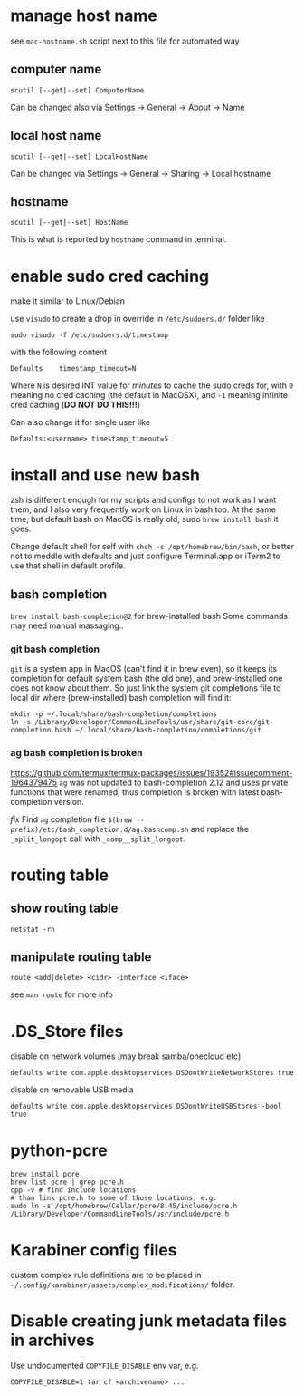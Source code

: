 # manage host name
see `mac-hostname.sh` script next to this file for automated way
## computer name
```
scutil [--get|--set] ComputerName
```
Can be changed also via Settings -> General -> About -> Name

## local host name
```
scutil [--get|--set] LocalHostName
```
Can be changed via Settings -> General -> Sharing -> Local hostname

## hostname
```
scutil [--get|--set] HostName
```
This is what is reported by `hostname` command in terminal.

# enable sudo cred caching
make it similar to Linux/Debian

use `visudo` to create a drop in override in `/etc/sudoers.d/` folder like
```
sudo visudo -f /etc/sudoers.d/timestamp
```
with the following content
```
Defaults	timestamp_timeout=N
```
Where `N` is desired INT value for *minutes* to cache the sudo creds for, with
`0` meaning no cred caching (the default in MacOSX), and 
`-1` meaning infinite cred caching (**DO NOT DO THIS!!!**)

Can also change it for single user like
```
Defaults:<username> timestamp_timeout=5
```

# install and use new bash
zsh is different enough for my scripts and configs to not work as I want them,
and I also very frequently work on Linux in bash too.
At the same time, but default bash on MacOS is really old, sudo
`brew install bash` it goes.

Change default shell for self with `chsh -s /opt/homebrew/bin/bash`,
or better not to meddle with defaults and just configure
Terminal.app or iTerm2 to use that shell in default profile.

## bash completion
`brew install bash-completion@2` for brew-installed bash
Some commands may need manual massaging..
### git bash completion
`git` is a system app in MacOS (can't find it in brew even), so it keeps
its completion for default system bash (the old one), and brew-installed one
does not know about them.
So just link the system git completions file to local dir where (brew-installed)
bash completion will find it:
```
mkdir -p ~/.local/share/bash-completion/completions
ln -s /Library/Developer/CommandLineTools/usr/share/git-core/git-completion.bash ~/.local/share/bash-completion/completions/git
```
### ag bash completion is broken
https://github.com/termux/termux-packages/issues/19352#issuecomment-1964379475
`ag` was not updated to bash-completion 2.12 and uses private functions that
were renamed, thus completion is broken with latest bash-completion version.

*fix* Find `ag` completion file
`$(brew --prefix)/etc/bash_completion.d/ag.bashcomp.sh`
and replace the `_split_longopt` call with `_comp__split_longopt`.

# routing table
## show routing table
```
netstat -rn
```
## manipulate routing table
```
route <add|delete> <cidr> -interface <iface>
```
see `man route` for more info

# .DS_Store files

disable on network volumes (may break samba/onecloud etc)
```
defaults write com.apple.desktopservices DSDontWriteNetworkStores true
```
disable on removable USB media
```
defaults write com.apple.desktopservices DSDontWriteUSBStores -bool true
```

# python-pcre
```
brew install pcre
brew list pcre | grep pcre.h
cpp -v # find include locations
# than link pcre.h to some of those locations, e.g.
sudo ln -s /opt/homebrew/Cellar/pcre/8.45/include/pcre.h /Library/Developer/CommandLineTools/usr/include/pcre.h
```

# Karabiner config files
custom complex rule definitions are to be placed in
`~/.config/karabiner/assets/complex_modifications/` folder.

# Disable creating junk metadata files in archives
Use undocumented `COPYFILE_DISABLE` env var, e.g.
```
COPYFILE_DISABLE=1 tar cf <archivename> ...
```

